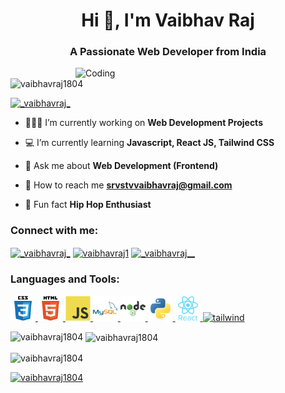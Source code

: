 <h1 align="center">Hi 👋, I'm Vaibhav Raj</h1>
<h3 align="center">A Passionate Web Developer from India</h3>
<img align="right" alt="Coding" width="400" src="https://cdn.dribbble.com/users/1162077/screenshots/3848914/programmer.gif">

<p align="left"> <img src="https://komarev.com/ghpvc/?username=vaibhavraj1804&label=Profile%20views&color=0e75b6&style=flat" alt="vaibhavraj1804" /> </p>

<p <p align="left"> <a href="https://x.com/_vaibhavraj_?t=6LR92S8btwH4tK_cQ6m_UQ&s=09" target="blank"><img src="https://img.shields.io/twitter/follow/_vaibhavraj_"
 alt="_vaibhavraj_" /></a> </p>

- 👨🏻‍💻 I’m currently working on **Web Development Projects**

- 💻 I’m currently learning **Javascript, React JS, Tailwind CSS**

- 💬 Ask me about **Web Development (Frontend)**

- 📧 How to reach me **srvstvvaibhavraj@gmail.com**

- 📀 Fun fact **Hip Hop Enthusiast**

<h3 align="left">Connect with me:</h3>
<p align="left">
<a href="https://x.com/_vaibhavraj_?t=6LR92S8btwH4tK_cQ6m_UQ&s=09)" target="blank"><img align="center" src="https://upload.wikimedia.org/wikipedia/commons/c/ce/X_logo_2023.svg" alt="_vaibhavraj_" height="28" width="30" /></a>
<a href="https://linkedin.com/in/vaibhavraj1" target="blank"><img align="center" src="https://raw.githubusercontent.com/rahuldkjain/github-profile-readme-generator/master/src/images/icons/Social/linked-in-alt.svg" alt="vaibhavraj1" height="30" width="40" /></a>
<a href="https://instagram.com/_vaibhavraj__" target="blank"><img align="center" src="https://raw.githubusercontent.com/rahuldkjain/github-profile-readme-generator/master/src/images/icons/Social/instagram.svg" alt="_vaibhavraj__" height="30" width="40" /></a>
</p>

<h3 align="left">Languages and Tools:</h3>
<p align="left"> <a href="https://www.w3schools.com/css/" target="_blank" rel="noreferrer"> <img src="https://raw.githubusercontent.com/devicons/devicon/master/icons/css3/css3-original-wordmark.svg" alt="css3" width="40" height="40"/> </a> <a href="https://www.w3.org/html/" target="_blank" rel="noreferrer"> <img src="https://raw.githubusercontent.com/devicons/devicon/master/icons/html5/html5-original-wordmark.svg" alt="html5" width="40" height="40"/> </a> <a href="https://developer.mozilla.org/en-US/docs/Web/JavaScript" target="_blank" rel="noreferrer"> <img src="https://raw.githubusercontent.com/devicons/devicon/master/icons/javascript/javascript-original.svg" alt="javascript" width="40" height="40"/> </a> <a href="https://www.mysql.com/" target="_blank" rel="noreferrer"> <img src="https://raw.githubusercontent.com/devicons/devicon/master/icons/mysql/mysql-original-wordmark.svg" alt="mysql" width="40" height="40"/> </a> <a href="https://nodejs.org" target="_blank" rel="noreferrer"> <img src="https://raw.githubusercontent.com/devicons/devicon/master/icons/nodejs/nodejs-original-wordmark.svg" alt="nodejs" width="40" height="40"/> </a> <a href="https://www.python.org" target="_blank" rel="noreferrer"> <img src="https://raw.githubusercontent.com/devicons/devicon/master/icons/python/python-original.svg" alt="python" width="40" height="40"/> </a> <a href="https://reactjs.org/" target="_blank" rel="noreferrer"> <img src="https://raw.githubusercontent.com/devicons/devicon/master/icons/react/react-original-wordmark.svg" alt="react" width="40" height="40"/> </a>  <a href="https://tailwindcss.com/" target="_blank" rel="noreferrer"> <img src="https://www.vectorlogo.zone/logos/tailwindcss/tailwindcss-icon.svg" alt="tailwind" width="40" height="40"/> </a> </p>



<p><img align="left" src="https://github-readme-stats.vercel.app/api/top-langs?username=vaibhavraj1804&show_icons=true&locale=en&layout=compact" alt="vaibhavraj1804" /></p>

<p>&nbsp;<img align="center" src="https://github-readme-stats.vercel.app/api?username=vaibhavraj1804&show_icons=true&locale=en" alt="vaibhavraj1804" /></p>

<p><img align="center" src="https://github-readme-streak-stats.herokuapp.com/?user=vaibhavraj1804&" alt="vaibhavraj1804" /></p>

<p align="left"> <a href="https://github.com/ryo-ma/github-profile-trophy"><img src="https://github-profile-trophy.vercel.app/?username=vaibhavraj1804" alt="vaibhavraj1804" /></a> </p>


